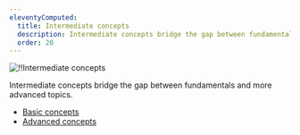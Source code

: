```yaml
---
eleventyComputed:
  title: Intermediate concepts
  description: Intermediate concepts bridge the gap between fundamentals and more advanced topics.
  order: 20
---
```

![!!Intermediate concepts](https://cdnweb.devolutions.net/docs/MARKETING_sysadminotaur-111-lukynumber0b111.png)

Intermediate concepts bridge the gap between fundamentals and more advanced topics.

* [Basic concepts](/rdm/windows/concepts/basic-concepts/)
* [Advanced concepts](/rdm/windows/concepts/advanced-concepts/)